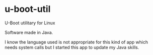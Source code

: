 u-boot-util
===========

U-Boot utilitary for Linux

Software made in Java. 

I know the language used is not appropriate for this kind of app which needs system calls but I started this app to update my Java skills.

